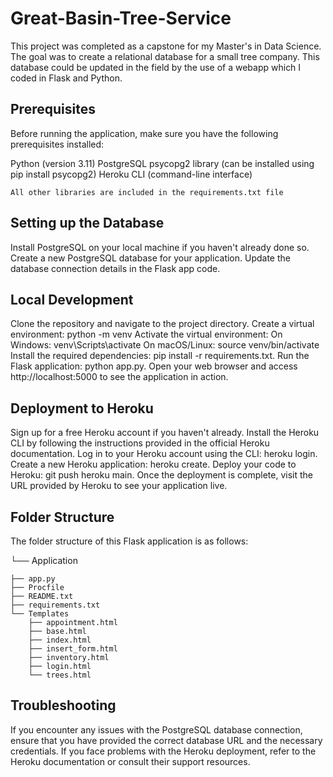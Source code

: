 # Great-Basin-Tree-Service
This project was completed as a capstone for my Master's in Data Science. The goal was to create a relational database for a small tree company. This database could be updated in the field by the use of a webapp which I coded in Flask and Python.

## Prerequisites

Before running the application, make sure you have the following prerequisites installed:

Python (version 3.11)
PostgreSQL
psycopg2 library (can be installed using pip install psycopg2)
Heroku CLI (command-line interface)

	All other libraries are included in the requirements.txt file

## Setting up the Database

Install PostgreSQL on your local machine if you haven't already done so.
Create a new PostgreSQL database for your application.
Update the database connection details in the Flask app code. 

## Local Development

Clone the repository and navigate to the project directory.	
Create a virtual environment: python -m venv 
Activate the virtual environment:
On Windows: venv\Scripts\activate
On macOS/Linux: source venv/bin/activate
Install the required dependencies: pip install -r requirements.txt.
Run the Flask application: python app.py.
Open your web browser and access http://localhost:5000 to see the application in action.

## Deployment to Heroku

Sign up for a free Heroku account if you haven't already.
Install the Heroku CLI by following the instructions provided in the official Heroku documentation.
Log in to your Heroku account using the CLI: heroku login.
Create a new Heroku application: heroku create.
Deploy your code to Heroku: git push heroku main.
Once the deployment is complete, visit the URL provided by Heroku to see your application live.

## Folder Structure

The folder structure of this Flask application is as follows:

└── Application

    ├── app.py
    ├── Procfile
    ├── README.txt
    ├── requirements.txt
    └── Templates
        ├── appointment.html
        ├── base.html
        ├── index.html
        ├── insert_form.html
        ├── inventory.html
        ├── login.html
        └── trees.html

## Troubleshooting

If you encounter any issues with the PostgreSQL database connection, ensure that you have provided the correct database URL and the necessary credentials.
If you face problems with the Heroku deployment, refer to the Heroku documentation or consult their support resources.


